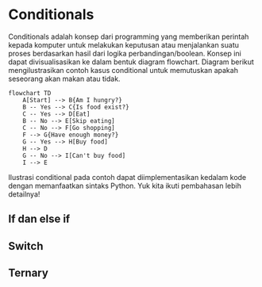 # Conditionals

Conditionals adalah konsep dari programming yang memberikan perintah kepada komputer untuk melakukan keputusan atau menjalankan suatu proses berdasarkan hasil dari logika perbandingan/boolean. Konsep ini dapat divisualisasikan ke dalam bentuk diagram flowchart. Diagram berikut mengilustrasikan contoh kasus conditional untuk memutuskan apakah seseorang akan makan atau tidak.

```mermaid
flowchart TD
    A[Start] --> B{Am I hungry?}
    B -- Yes --> C{Is food exist?}
    C -- Yes --> D[Eat]
    B -- No --> E[Skip eating]
    C -- No --> F[Go shopping]
    F --> G{Have enough money?}
    G -- Yes --> H[Buy food]
    H --> D
    G -- No --> I[Can't buy food]
    I --> E
```

Ilustrasi conditional pada contoh dapat diimplementasikan kedalam kode dengan memanfaatkan sintaks Python. Yuk kita ikuti pembahasan lebih detailnya!

## If dan else if 

## Switch

## Ternary